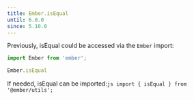 ```yaml
---
title: Ember.isEqual
until: 6.0.0
since: 5.10.0
---
```



Previously, isEqual could be accessed via the `Ember` import:
```js
import Ember from 'ember';

Ember.isEqual
```

 If needed, isEqual can be imported:```js
import { isEqual } from '@ember/utils';```
